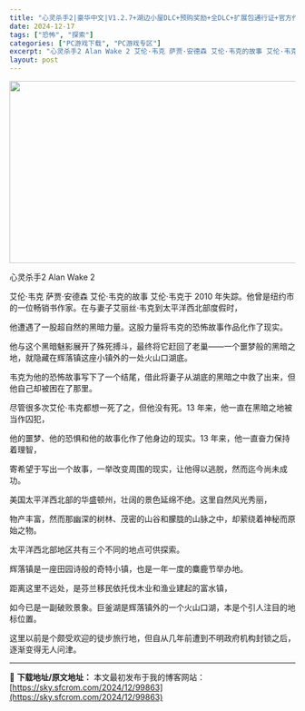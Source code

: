 ```yaml
---
title: "心灵杀手2|豪华中文|V1.2.7+湖边小屋DLC+预购奖励+全DLC+扩展包通行证+官方作弊器实装|解压即撸|"
date: 2024-12-17
tags: ["恐怖", "探索"]
categories: ["PC游戏下载", "PC游戏专区"]
excerpt: "心灵杀手2 Alan Wake 2 艾伦·韦克 萨贾·安德森 艾伦·韦克的故事 艾伦·韦克于 2010 年失踪。他曾是纽约市的一位畅销书作家。在与妻子艾丽丝·韦克到太平洋西北部度假时， 他遭遇了一股超自然的黑暗力量。这股力量将韦克的恐怖故事作品化作了现实。 他与这个黑暗魅影展开了殊死搏斗，最终将它赶&hellip;"
layout: post
---
```


<img class="aligncenter size-full wp-image-99842" src="https://sky.sfcrom.com/wp-content/uploads/2024/12/2024121708580335.webp" alt="" width="570" height="321" />

心灵杀手2 Alan Wake 2

艾伦·韦克
萨贾·安德森
艾伦·韦克的故事
艾伦·韦克于 2010 年失踪。他曾是纽约市的一位畅销书作家。在与妻子艾丽丝·韦克到太平洋西北部度假时，

他遭遇了一股超自然的黑暗力量。这股力量将韦克的恐怖故事作品化作了现实。

他与这个黑暗魅影展开了殊死搏斗，最终将它赶回了老巢——一个噩梦般的黑暗之地，就隐藏在辉落镇这座小镇外的一处火山口湖底。

韦克为他的恐怖故事写下了一个结尾，借此将妻子从湖底的黑暗之中救了出来，但他自己却被困在了那里。

尽管很多次艾伦·韦克都想一死了之，但他没有死。13 年来，他一直在黑暗之地被当作囚犯，

他的噩梦、他的恐惧和他的故事化作了他身边的现实。13 年来，他一直奋力保持着理智，

寄希望于写出一个故事，一举改变周围的现实，让他得以逃脱，然而迄今尚未成功。

美国太平洋西北部的华盛顿州，壮阔的景色延绵不绝。这里自然风光秀丽，

物产丰富，然而那幽深的树林、茂密的山谷和朦胧的山脉之中，却萦绕着神秘而原始之物。

太平洋西北部地区共有三个不同的地点可供探索。

辉落镇是一座田园诗般的奇特小镇，也是一年一度的麋鹿节举办地。

距离这里不远处，是芬兰移民依托伐木业和渔业建起的富水镇，

如今已是一副破败景象。巨釜湖是辉落镇外的一个火山口湖，本是个引人注目的地标位置。

这里以前是个颇受欢迎的徒步旅行地，但自从几年前遭到不明政府机构封锁之后，逐渐变得无人问津。

---
📖 **下载地址/原文地址：** 本文最初发布于我的博客网站：[https://sky.sfcrom.com/2024/12/99863](https://sky.sfcrom.com/2024/12/99863)
